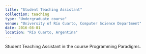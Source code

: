 ```yaml
---
title: "Student Teaching Assistant"
collection: teaching
type: "Undergraduate course"
venue: "University of Río Cuarto, Computer Science Department"
date: 2016-08-01
location: "Río Cuarto, Argentina"
---
```


Student Teaching Assistant in the course Programming Paradigms.
